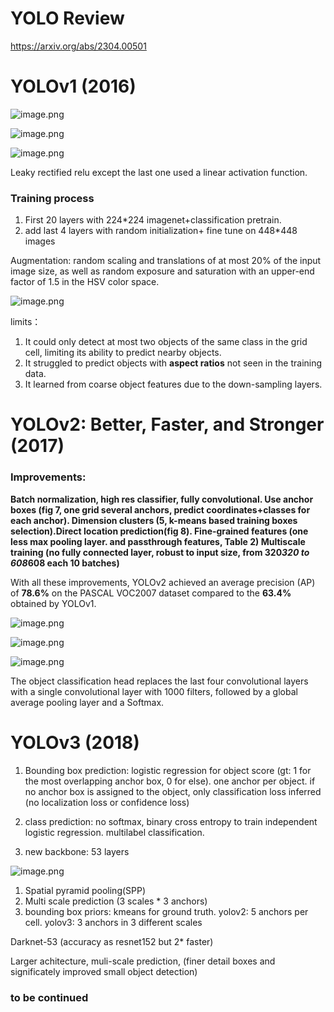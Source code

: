 # YOLO Review

https://arxiv.org/abs/2304.00501

# YOLOv1 (2016)

![image.png](images/YOLO%20Review%2022871bdab3cf80ec8592d2939069e941/image.png)

![image.png](images/YOLO%20Review%2022871bdab3cf80ec8592d2939069e941/image%201.png)

![image.png](images/YOLO%20Review%2022871bdab3cf80ec8592d2939069e941/image%202.png)

 Leaky rectified relu except the last one used a linear activation function.

### Training process

1. First 20 layers with 224*224 imagenet+classification pretrain. 
2. add last 4 layers with random initialization+ fine tune on 448*448 images

Augmentation: random scaling and translations of at most 20% of the input image size, as well as random exposure and saturation with an upper-end factor of 1.5 in the HSV color space.

![image.png](images/YOLO%20Review%2022871bdab3cf80ec8592d2939069e941/image%203.png)

limits：

1. It could only detect at most two objects of the same class in the grid cell, limiting its ability to predict nearby objects.
2. It struggled to predict objects with **aspect ratios** not seen in the training data. 
3. It learned from coarse object features due to the down-sampling layers.

# YOLOv2: Better, Faster, and Stronger (2017)

### Improvements:

**Batch normalization, high res classifier, fully convolutional. Use anchor boxes (fig 7, one grid several anchors, predict coordinates+classes for each anchor). Dimension clusters (5, k-means based training boxes selection).Direct location prediction(fig 8). Fine-grained features (one less max pooling layer. and passthrough features, Table 2) Multiscale training (no fully connected layer, robust to input size, from 320*320 to 608*608 each 10 batches)**

With all these improvements, YOLOv2 achieved an average precision (AP) of **78.6%** on the PASCAL VOC2007 dataset compared to the **63.4%** obtained by YOLOv1.

![image.png](images/YOLO%20Review%2022871bdab3cf80ec8592d2939069e941/image%204.png)

![image.png](images/YOLO%20Review%2022871bdab3cf80ec8592d2939069e941/image%205.png)

![image.png](images/YOLO%20Review%2022871bdab3cf80ec8592d2939069e941/image%206.png)

The object classification head replaces the last four convolutional layers with a single convolutional layer with 1000 filters, followed by a global average pooling layer and a Softmax.

# YOLOv3 (2018)

1. Bounding box prediction: logistic regression for object score (gt: 1 for the most overlapping anchor box, 0 for else). one anchor per object. if no anchor box is assigned to the object, only classification loss inferred (no localization loss or confidence loss)

1. class prediction: no softmax, binary cross entropy to train independent logistic regression. multilabel classification.
2. new backbone: 53 layers

![image.png](images/YOLO%20Review%2022871bdab3cf80ec8592d2939069e941/image%207.png)

1. Spatial pyramid pooling(SPP)
2. Multi scale prediction (3 scales * 3 anchors)
3. bounding box priors: kmeans for ground truth. yolov2: 5 anchors per cell. yolov3: 3 anchors in 3 different scales

Darknet-53 (accuracy as resnet152 but 2* faster)

Larger achitecture, muli-scale prediction, (finer detail boxes and significately improved small object detection)

### to be continued
